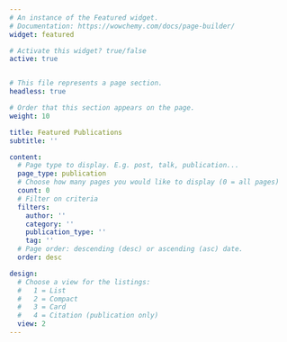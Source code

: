 ```yaml
---
# An instance of the Featured widget.
# Documentation: https://wowchemy.com/docs/page-builder/
widget: featured

# Activate this widget? true/false
active: true


# This file represents a page section.
headless: true

# Order that this section appears on the page.
weight: 10

title: Featured Publications
subtitle: ''

content:
  # Page type to display. E.g. post, talk, publication...
  page_type: publication
  # Choose how many pages you would like to display (0 = all pages)
  count: 0
  # Filter on criteria
  filters:
    author: ''
    category: ''
    publication_type: ''
    tag: ''
  # Page order: descending (desc) or ascending (asc) date.
  order: desc

design:
  # Choose a view for the listings:
  #   1 = List
  #   2 = Compact
  #   3 = Card
  #   4 = Citation (publication only)
  view: 2
---
```

